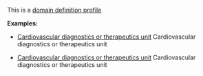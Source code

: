 This is a [domain definition profile](profiles.html#domain-profiles)

**Examples:**

*   [Cardiovascular diagnostics or therapeutics unit](Location-chf-locationdefinition.html) Cardiovascular diagnostics or therapeutics unit

*   [Cardiovascular diagnostics or therapeutics unit](Location-chf-locationdefinition.html) Cardiovascular diagnostics or therapeutics unit